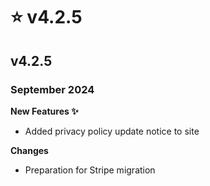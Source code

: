 # ⭐ v4.2.5

## v4.2.5

### September 2024

**New Features ✨**

* Added privacy policy update notice to site

**Changes**

* Preparation for Stripe migration
